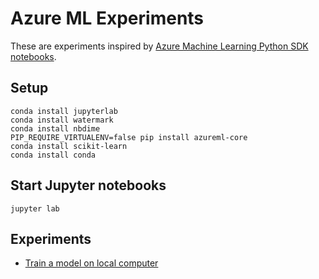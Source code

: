# Azure ML Experiments

These are experiments inspired by [Azure Machine Learning Python SDK notebooks](https://github.com/Azure/MachineLearningNotebooks).

## Setup

    conda install jupyterlab
    conda install watermark
    conda install nbdime
    PIP_REQUIRE_VIRTUALENV=false pip install azureml-core
    conda install scikit-learn
    conda install conda

## Start Jupyter notebooks

    jupyter lab

## Experiments

* [Train a model on local computer](https://github.com/thomd/on-azure-machine-learning/blob/main/train-model-local/train-local.ipynb)
